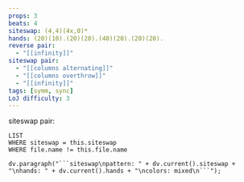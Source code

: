 ```yaml
---
props: 3
beats: 4
siteswap: (4,4)(4x,0)*
hands: (20)(10).(20)(20).(40)(20).(20)(20).
reverse pair:
  - "[[infinity]]"
siteswap pair:
  - "[[columns alternating]]"
  - "[[columns overthrow]]"
  - "[[infinity]]"
tags: [symm, sync]
LoJ difficulty: 3
---
```

siteswap pair:
```dataview
LIST
WHERE siteswap = this.siteswap
WHERE file.name != this.file.name
```
```dataviewjs
dv.paragraph("```siteswap\npattern: " + dv.current().siteswap + "\nhands: " + dv.current().hands + "\ncolors: mixed\n```");
```
